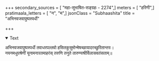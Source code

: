 +++
secondary_sources = [ "महा-सुभाषित-सङ्ग्रहः - 2274",]
meters = [ "हरिणी",]
pratimaala_letters = [ "न", "म",]
jsonClass = "Subhaashita"
title = "अभिनवजवापुष्पस्पर्धी"

+++

<details open><summary>Text</summary>

अभिनवजवापुष्पस्पर्धी तवाधरपल्लवो हसितकुसुमोन्मेषच्छायादरच्छुरितान्तरः।  
नयनमधुपश्रेणीं यूनामनारतमाहरंस् तरुणि तनुते तारुण्यश्रीर्विलासवतंसताम्॥
</details>
